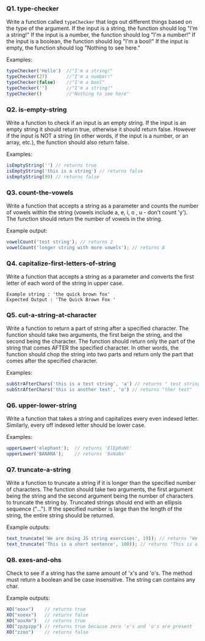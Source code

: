 <!-- @acxbank type-checker -->
### Q1. type-checker

Write a function called `typeChecker` that logs out different things based on the type of the argument. If the input is a string, the function should log "I'm a string!" If the input is a number, the function should log "I'm  a number!" If the input is a boolean, the function should log "I'm a bool!" If the input is empty, the function should log "Nothing to see here."

Examples:
```javascript
typeChecker('Hello')  //"I'm a string!"
typeChecker(27)       //"I'm a number!"
typeChecker(false)    //"I'm a bool"
typeChecker('')       //"I'm a string!"
typeChecker()         //"Nothing to see here"
```
<!-- end @acxbank -->
<!-- @acxbank is-empty-string -->
### Q2. is-empty-string

Write a function to check if an input is an empty string. If the input is an empty string it should return true, otherwise it should return false. However if the input is NOT a string (in other words, if the input is a number, or an array, etc.), the function should also return false.

Examples:
```javascript
isEmptyString('') // returns true
isEmptyString('this is a string') // returns false
isEmptyString(99) // returns false
```
<!-- end @acxbank -->
<!-- @acxbank count-the-vowels -->
### Q3. count-the-vowels

Write a function that accepts a string as a parameter and counts the number of vowels within the string (vowels include a, e, i, o , u - don't count 'y'). The function should return the number of vowels in the string.

Example output:
```javascript
vowelCount('test string'); // returns 2
vowelCount('longer string with more vowels'); // returns 8
```
<!-- end @acxbank -->
<!-- @acxbank capitalize-first-letters-of-string -->
### Q4. capitalize-first-letters-of-string

Write a function that accepts a string as a parameter and converts the first letter of each word of the string in upper case.
```
Example string : 'the quick brown fox' 
Expected Output : 'The Quick Brown Fox '
```
<!-- end @acxbank -->
<!-- @acxbank cut-a-string-at-character -->
### Q5. cut-a-string-at-character

Write a function to return a part of string after a specified character. The function should take two arguments, the first beign the string, and the second being the character. The function should return only the part of the string that comes AFTER the specified character. In other words, the function should chop the string into two parts and return only the part that comes after the specified character.

Examples:
```javascript
subStrAfterChars('this is a test string', 'a') // returns " test string"
subStrAfterChars('this is another test', 'o') // returns "ther test"
```
<!-- end @acxbank -->
<!-- @acxbank upper-lower-string -->
### Q6. upper-lower-string

Write a function that takes a string and capitalizes every even indexed letter. Similarly, every off indexed letter should be lower case. 

Examples:
```javascript
upperLower('elephant');  // returns 'ElEpHaNt'
upperLower('BANANA');    // returns 'BaNaNa'
```
<!-- end @acxbank -->
<!-- @acxbank truncate-a-string -->
### Q7. truncate-a-string

Write a function to truncate a string if it is longer than the specified number of characters. The function should take two arguments, the first argument being the string and the second argument being the number of characters to truncate the string by. Truncated strings should end with an ellipsis sequence ("…"). If the specified number is large than the length of the string, the entire string should be returned.

Example outputs:
```javascript
text_truncate('We are doing JS string exercises', 19)); // returns "We are doing JS ..."
text_truncate('This is a short sentence', 100)); // returns "This is a short sentence" 
```
<!-- end @acxbank -->
<!-- @acxbank exes-and-ohs -->
### Q8. exes-and-ohs

Check to see if a string has the same amount of 'x's and 'o's. The method must return a boolean and be case insensitive. The string can contains any char.

Example outputs:
```javascript
XO("ooxx")    // returns true
XO("xooxx")   // returns false
XO("ooxXm")   // returns true
XO("zpzpzpp") // returns true because zero 'x's and 'o's are present
XO("zzoo")    // returns false
```
<!-- end @acxbank -->
